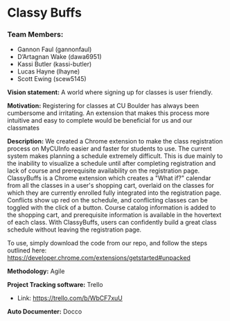 # Classy Buffs

### Team Members:
* Gannon Faul (gannonfaul)
* D’Artagnan Wake (dawa6951)
* Kassi Butler (kassi-butler)
* Lucas Hayne (lhayne)
* Scott Ewing (scew5145)

**Vision statement:** A world where signing up for classes is user friendly.

**Motivation:** Registering for classes at CU Boulder has always been cumbersome and irritating. An extension that makes this process more intuitive and easy to complete would be beneficial for us and our classmates

**Description:** We created a Chrome extension to make the class registration process on MyCUInfo easier and faster for students to use. The current system makes planning a schedule extremely difficult. This is due mainly to the inability to visualize a schedule until after completing registration and lack of course and prerequisite availability on the registration page. ClassyBuffs is a Chrome extension which creates a "What if?" calendar from all the classes in a user's shopping cart, overlaid on the classes for which they are currently enrolled fully integrated into the registration page. Conflicts show up red on the schedule, and conflicting classes can be toggled with the click of a button. Course catalog information is added to the shopping cart, and prerequisite information is available in the hovertext of each class. With ClassyBuffs, users can confidently build a great class schedule without leaving the registration page.

To use, simply download the code from our repo, and follow the steps outlined here: https://developer.chrome.com/extensions/getstarted#unpacked

**Methodology:** Agile

**Project Tracking software:** Trello
* Link: https://trello.com/b/WbCF7xuU

**Auto Documenter:** Docco 
